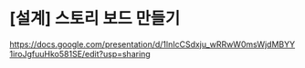 # [설계] 스토리 보드 만들기
https://docs.google.com/presentation/d/1lnIcCSdxju_wRRwW0msWjdMBYY1iroJgfuuHko581SE/edit?usp=sharing